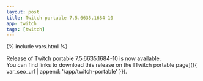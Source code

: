 ```yaml
---
layout: post
title: Twitch portable 7.5.6635.1684-10
app: twitch
tags: [twitch]
---
```

{% include vars.html %}

Release of Twitch portable 7.5.6635.1684-10 is now available.<br />
You can find links to download this release on the [Twitch portable page]({{ var_seo_url | append: '/app/twitch-portable' }}).